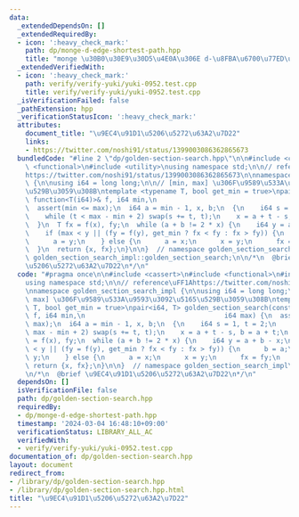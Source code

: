 ```yaml
---
data:
  _extendedDependsOn: []
  _extendedRequiredBy:
  - icon: ':heavy_check_mark:'
    path: dp/monge-d-edge-shortest-path.hpp
    title: "monge \u30B0\u30E9\u30D5\u4E0A\u306E d-\u8FBA\u6700\u77ED\u8DEF"
  _extendedVerifiedWith:
  - icon: ':heavy_check_mark:'
    path: verify/verify-yuki/yuki-0952.test.cpp
    title: verify/verify-yuki/yuki-0952.test.cpp
  _isVerificationFailed: false
  _pathExtension: hpp
  _verificationStatusIcon: ':heavy_check_mark:'
  attributes:
    document_title: "\u9EC4\u91D1\u5206\u5272\u63A2\u7D22"
    links:
    - https://twitter.com/noshi91/status/1399003086362865673
  bundledCode: "#line 2 \"dp/golden-section-search.hpp\"\n\n#include <cassert>\n#include\
    \ <functional>\n#include <utility>\nusing namespace std;\n\n// reference\uFF1A\
    https://twitter.com/noshi91/status/1399003086362865673\n\nnamespace golden_section_search_impl\
    \ {\n\nusing i64 = long long;\n\n// [min, max] \u306F\u9589\u533A\u9593\u3092\u5165\
    \u529B\u3059\u308B\ntemplate <typename T, bool get_min = true>\npair<i64, T> golden_section_search(const\
    \ function<T(i64)>& f, i64 min,\n                                   i64 max) {\n\
    \  assert(min <= max);\n  i64 a = min - 1, x, b;\n  {\n    i64 s = 1, t = 2;\n\
    \    while (t < max - min + 2) swap(s += t, t);\n    x = a + t - s, b = a + t;\n\
    \  }\n  T fx = f(x), fy;\n  while (a + b != 2 * x) {\n    i64 y = a + b - x;\n\
    \    if (max < y || (fy = f(y), get_min ? fx < fy : fx > fy)) {\n      b = a;\n\
    \      a = y;\n    } else {\n      a = x;\n      x = y;\n      fx = fy;\n    }\n\
    \  }\n  return {x, fx};\n}\n\n}  // namespace golden_section_search_impl\n\nusing\
    \ golden_section_search_impl::golden_section_search;\n\n/*\n  @brief \u9EC4\u91D1\
    \u5206\u5272\u63A2\u7D22\n*/\n"
  code: "#pragma once\n\n#include <cassert>\n#include <functional>\n#include <utility>\n\
    using namespace std;\n\n// reference\uFF1Ahttps://twitter.com/noshi91/status/1399003086362865673\n\
    \nnamespace golden_section_search_impl {\n\nusing i64 = long long;\n\n// [min,\
    \ max] \u306F\u9589\u533A\u9593\u3092\u5165\u529B\u3059\u308B\ntemplate <typename\
    \ T, bool get_min = true>\npair<i64, T> golden_section_search(const function<T(i64)>&\
    \ f, i64 min,\n                                   i64 max) {\n  assert(min <=\
    \ max);\n  i64 a = min - 1, x, b;\n  {\n    i64 s = 1, t = 2;\n    while (t <\
    \ max - min + 2) swap(s += t, t);\n    x = a + t - s, b = a + t;\n  }\n  T fx\
    \ = f(x), fy;\n  while (a + b != 2 * x) {\n    i64 y = a + b - x;\n    if (max\
    \ < y || (fy = f(y), get_min ? fx < fy : fx > fy)) {\n      b = a;\n      a =\
    \ y;\n    } else {\n      a = x;\n      x = y;\n      fx = fy;\n    }\n  }\n \
    \ return {x, fx};\n}\n\n}  // namespace golden_section_search_impl\n\nusing golden_section_search_impl::golden_section_search;\n\
    \n/*\n  @brief \u9EC4\u91D1\u5206\u5272\u63A2\u7D22\n*/\n"
  dependsOn: []
  isVerificationFile: false
  path: dp/golden-section-search.hpp
  requiredBy:
  - dp/monge-d-edge-shortest-path.hpp
  timestamp: '2024-03-04 16:48:10+09:00'
  verificationStatus: LIBRARY_ALL_AC
  verifiedWith:
  - verify/verify-yuki/yuki-0952.test.cpp
documentation_of: dp/golden-section-search.hpp
layout: document
redirect_from:
- /library/dp/golden-section-search.hpp
- /library/dp/golden-section-search.hpp.html
title: "\u9EC4\u91D1\u5206\u5272\u63A2\u7D22"
---
```

